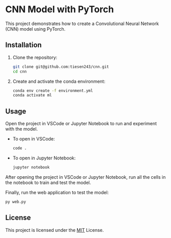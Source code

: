 # CNN Model with PyTorch

This project demonstrates how to create a Convolutional Neural Network (CNN) model using PyTorch.

## Installation

1. Clone the repository:

   ```bash
   git clone git@github.com:tiesen243/cnn.git
   cd cnn
   ```

2. Create and activate the conda environment:
   ```bash
   conda env create -f environment.yml
   conda activate ml
   ```

## Usage

Open the project in VSCode or Jupyter Notebook to run and experiment with the model.

- To open in VSCode:

  ```bash
  code .
  ```

- To open in Jupyter Notebook:
  ```bash
  jupyter notebook
  ```

After opening the project in VSCode or Jupyter Notebook, run all the cells in the notebook to train and test the model.

Finally, run the web application to test the model:

```bash
py web.py
```

## License

This project is licensed under the [MIT](LICENSE) License.
